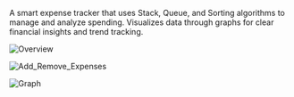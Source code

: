A smart expense tracker that uses Stack, Queue, and Sorting algorithms to manage and analyze spending. Visualizes data through graphs for clear financial insights and trend tracking.

![Overview](Tracker.png)

![Add_Remove_Expenses](Add_remove.png)

![Graph](Graph.png)
